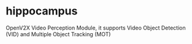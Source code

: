 # hippocampus
OpenV2X Video Perception Module, it supports Video Object Detection (VID) and Multiple Object Tracking (MOT)
